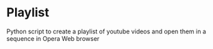 # Playlist
Python script to create a playlist of youtube videos and open them in a sequence in Opera Web browser
